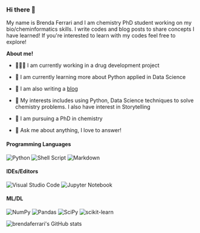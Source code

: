### Hi there 👋

My name is Brenda Ferrari and I am chemistry PhD student working on my bio/cheminformatics skills. I write codes and blog posts to share concepts I have learned! If you're interested to learn with my codes feel free to explore!

**About me!**

* 👨🏽‍💻 I am currently working in a drug development project

* 🌱 I am currently learning more about Python applied in Data Science

* 📝 I am also writing a [blog](https://brendaferrari.github.io/chemdata/)

* 🤔 My interests includes using Python, Data Science techniques to solve chemistry problems. I also have interest in Storytelling

* 💼 I am pursuing a PhD in chemistry 

* 💬 Ask me about anything, I love to answer!


#### Programming Languages

![Python](https://img.shields.io/badge/python-%2314354C.svg?style=for-the-badge&logo=python&logoColor=white)
![Shell Script](https://img.shields.io/badge/shell_script-%23121011.svg?style=for-the-badge&logo=gnu-bash&logoColor=white)
![Markdown](https://img.shields.io/badge/markdown-%23000000.svg?style=for-the-badge&logo=markdown&logoColor=white)

#### IDEs/Editors

![Visual Studio Code](https://img.shields.io/badge/VisualStudioCode-0078d7.svg?style=for-the-badge&logo=visual-studio-code&logoColor=white)
![Jupyter Notebook](https://img.shields.io/badge/jupyter-%23FA0F00.svg?style=for-the-badge&logo=jupyter&logoColor=white)

#### ML/DL

![NumPy](https://img.shields.io/badge/numpy-%23013243.svg?style=for-the-badge&logo=numpy&logoColor=white)
![Pandas](https://img.shields.io/badge/pandas-%23150458.svg?style=for-the-badge&logo=pandas&logoColor=white)
![SciPy](https://img.shields.io/badge/SciPy-%230C55A5.svg?style=for-the-badge&logo=scipy&logoColor=%white)
![scikit-learn](https://img.shields.io/badge/scikit--learn-%23F7931E.svg?style=for-the-badge&logo=scikit-learn&logoColor=white)


![brendaferrari's GitHub stats](https://github-readme-stats.vercel.app/api?username=brendaferrari&show_icons=true&theme=jolly)
